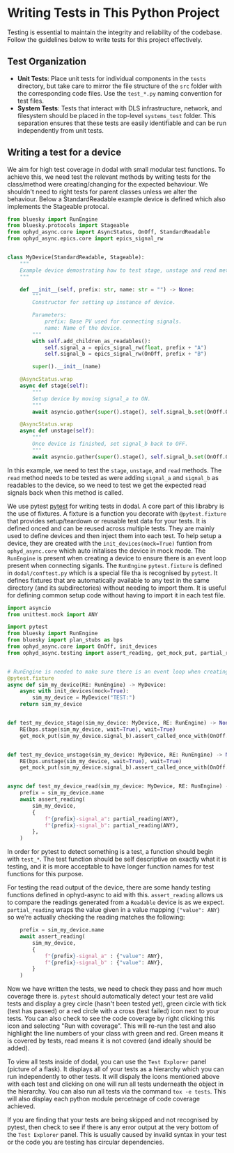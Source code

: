 # Writing Tests in This Python Project

Testing is essential to maintain the integrity and reliability of the codebase. Follow the guidelines below to write tests for this project effectively.

## Test Organization

- **Unit Tests**: Place unit tests for individual components in the `tests` directory, but take care to mirror the file structure of the `src` folder with the corresponding code files. Use the `test_*.py` naming convention for test files.
- **System Tests**: Tests that interact with DLS infrastructure, network, and filesystem should be placed in the top-level `systems_test` folder. This separation ensures that these tests are easily identifiable and can be run independently from unit tests.

## Writing a test for a device
We aim for high test coverage in dodal with small modular test functions. To achieve this, we need test the relevant methods by writing tests for the class/method were creating/changing for the expected behaviour. We shouldn't need to right tests for parent classes unless we alter the behaviour. Below a StandardReadable example device is defined which also implements the Stageable protocal.  

```Python
from bluesky import RunEngine
from bluesky.protocols import Stageable
from ophyd_async.core import AsyncStatus, OnOff, StandardReadable
from ophyd_async.epics.core import epics_signal_rw


class MyDevice(StandardReadable, Stageable):
    """
    Example device demostrating how to test stage, unstage and read methods.
    """

    def __init__(self, prefix: str, name: str = "") -> None:
        """
        Constructor for setting up instance of device.

        Parameters:
            prefix: Base PV used for connecting signals.
            name: Name of the device.
        """
        with self.add_children_as_readables():
            self.signal_a = epics_signal_rw(float, prefix + "A")
            self.signal_b = epics_signal_rw(OnOff, prefix + "B")

        super().__init__(name)

    @AsyncStatus.wrap
    async def stage(self):
        """
        Setup device by moving signal_a to ON.
        """
        await asyncio.gather(super().stage(), self.signal_b.set(OnOff.ON))

    @AsyncStatus.wrap
    async def unstage(self):
        """
        Once device is finished, set signal_b back to OFF.
        """
        await asyncio.gather(super().stage(), self.signal_b.set(OnOff.OFF))
```

In this example, we need to test the `stage`, `unstage`, and `read` methods. The `read` method needs to be tested as were adding `signal_a` and `signal_b` as readables to the device, so we need to test we get the expected read signals back when this method is called.

We use pytest [pytest](https://docs.pytest.org/en/stable/contents.html) for writing tests in dodal. A core part of this librabry is the use of fixtures. A fixture is a function you decorate with `@pytest.fixture` that provides setup/teardown or reusable test data for your tests. It is defined onced and can be reused across multiple tests. They are mainly used to define devices 
and then inject them into each test. To help setup a device, they are created with the `init_devices(mock=True)` funtion from `ophyd_async.core` which auto initalises the device in mock mode. The `RunEngine` is present when creating a device to ensure there is an event loop present when connecting siganls. The `RunEngine` `pytest.fixture` is defined in `dodal/conftest.py` which is a special file tha is recognised by `pytest`. It defines fixtures that are automatically available to any test in the same directory (and its subdirectories) without needing to import them. It is useful for defining common setup code without having to import it in each test file.


```Python
import asyncio
from unittest.mock import ANY

import pytest
from bluesky import RunEngine
from bluesky import plan_stubs as bps
from ophyd_async.core import OnOff, init_devices
from ophyd_async.testing import assert_reading, get_mock_put, partial_reading


# RunEngine is needed to make sure there is an event loop when creating device.
@pytest.fixture
async def sim_my_device(RE: RunEngine) -> MyDevice:
    async with init_devices(mock=True):
        sim_my_device = MyDevice("TEST:")
    return sim_my_device


def test_my_device_stage(sim_my_device: MyDevice, RE: RunEngine) -> None:
    RE(bps.stage(sim_my_device, wait=True), wait=True)
    get_mock_put(sim_my_device.signal_b).assert_called_once_with(OnOff.ON, wait=True)


def test_my_device_unstage(sim_my_device: MyDevice, RE: RunEngine) -> None:
    RE(bps.unstage(sim_my_device, wait=True), wait=True)
    get_mock_put(sim_my_device.signal_b).assert_called_once_with(OnOff.OFF, wait=True)


async def test_my_device_read(sim_my_device: MyDevice, RE: RunEngine) -> None:
    prefix = sim_my_device.name
    await assert_reading(
        sim_my_device,
        {
            f"{prefix}-signal_a": partial_reading(ANY),
            f"{prefix}-signal_b": partial_reading(ANY),
        },
    )

```
In order for pytest to detect something is a test, a function should begin with `test_*`. The test function should be self descriptive on exactly what it is testing, and it is more acceptable to have longer function names for test functions for this purpose.

For testing the read output of the device, there are some handy testing functions defined in ophyd-async to aid with this. `assert_reading` allows us to compare the readings generated from a `Readable` device is as we expect. `partial_reading` wraps the value given in a value mapping `{"value": ANY}` so we're actually checking the reading matches the following:

```Python
    prefix = sim_my_device.name
    await assert_reading(
        sim_my_device,
        {
            f"{prefix}-signal_a" : {"value": ANY},
            f"{prefix}-signal_b" : {"value": ANY},
        }
    )
```

Now we have written the tests, we need to check they pass and how much coverage there is. `pytest` should automatically detect your test are valid tests and display a grey circle (hasn't been tested yet), green circle with tick (test has passed) or a red circle with a cross (test failed) icon next to your tests. You can also check to see the code coverage by right clicking this icon and selecting "Run with coverage". This will re-run the test and also highlight the line numbers of your class with green and red. Green means it is covered by tests, read means it is not covered (and ideally should be added).

To view all tests inside of dodal, you can use the `Test Explorer` panel (picture of a flask). It displays all of your tests as a hierarchy which you can run independently to other tests. It will dispaly the icons mentioned above with each test and clicking on one will run all tests underneath the object in the hierarchy. You can also run all tests via the command `tox -e tests`. This will also display each python module percetnage of code coverage achieved.

If you are finding that your tests are being skipped and not recognised by pytest, then check to see if there is any error output at the very bottom of the `Test Explorer` panel. This is usually caused by invalid syntax in your test or the code you are testing has circular dependencies. 

